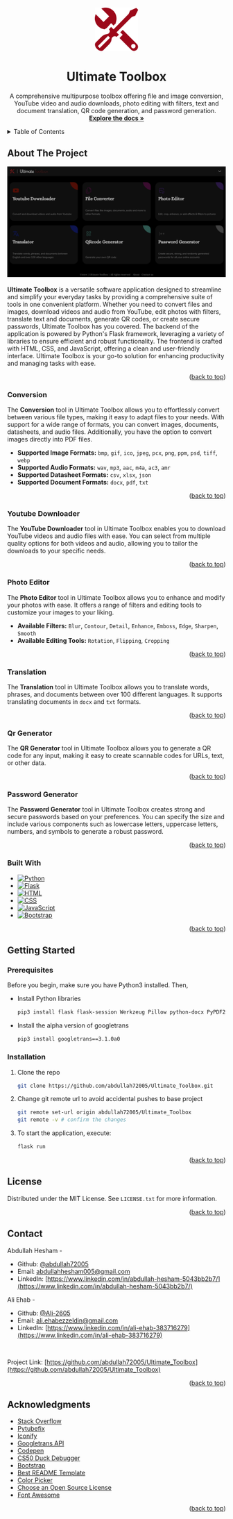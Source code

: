 <a id="readme-top"></a>
<!-- PROJECT LOGO -->
<div align="center">
  <a href="https://github.com/abdullah72005/Ultimate_Toolbox">
    <img src="static/imgs/iconpng.png" alt="Logo" width="100" height="100">
  </a>
<h1 align="center">Ultimate Toolbox</h1>
  <p align="center">
    A comprehensive multipurpose toolbox offering file and image conversion, YouTube video and audio downloads, photo editing with filters, text and document translation, QR code generation, and password generation.
    <br />
    <a href="https://github.com/abdullah72005/Ultimate_Toolbox"><strong>Explore the docs »</strong></a>
  </p>
</div>



<!-- TABLE OF CONTENTS -->
<details>
  <summary>Table of Contents</summary>
  <ol>
    <li>
      <a href="#about-the-project">About The Project</a>
      <ul>
        <li><a href="#conversion">Conversion</a></li>
        <li><a href="#youtube-downloader">Youtube Downloader</a></li>
        <li><a href="#photo-editor">Photo Editor</a></li>
        <li><a href="#translation">Translation</a></li>
        <li><a href="#qr-generator">Qr Generator</a></li>
        <li><a href="#password-generator">Password Generator</a></li>
        <li><a href="#built-with">Built With</a></li>
      </ul>
    </li>
    <li>
      <a href="#getting-started">Getting Started</a>
      <ul>
        <li><a href="#prerequisites">Prerequisites</a></li>
        <li><a href="#installation">Installation</a></li>
      </ul>
    </li>
    <li><a href="#license">License</a></li>
    <li><a href="#contact">Contact</a></li>
    <li><a href="#acknowledgments">Acknowledgments</a></li>
  </ol>
</details>



<!-- ABOUT THE PROJECT -->
## About The Project

![Ultimate Toolbox Index Page][Ultimate-Toobox-index]
<br>
<br>
**Ultimate Toolbox** is a versatile software application designed to streamline and simplify your everyday tasks by providing a comprehensive suite of tools in one convenient platform. Whether you need to convert files and images, download videos and audio from YouTube, edit photos with filters, translate text and documents, generate QR codes, or create secure passwords, Ultimate Toolbox has you covered. The backend of the application is powered by Python's Flask framework, leveraging a variety of libraries to ensure efficient and robust functionality. The frontend is crafted with HTML, CSS, and JavaScript, offering a clean and user-friendly interface. Ultimate Toolbox is your go-to solution for enhancing productivity and managing tasks with ease.

<p align="right">(<a href="#readme-top">back to top</a>)</p>


### Conversion

The **Conversion** tool in Ultimate Toolbox allows you to effortlessly convert between various file types, making it easy to adapt files to your needs. With support for a wide range of formats, you can convert images, documents, datasheets, and audio files. Additionally, you have the option to convert images directly into PDF files.

- **Supported Image Formats:** `bmp`, `gif`, `ico`, `jpeg`, `pcx`, `png`, `ppm`, `psd`, `tiff`, `webp`
- **Supported Audio Formats:** `wav`, `mp3`, `aac`, `m4a`, `ac3`, `amr`
- **Supported Datasheet Formats:** `csv`, `xlsx`, `json`
- **Supported Document Formats:** `docx`, `pdf`, `txt`


<p align="right">(<a href="#readme-top">back to top</a>)</p>


### Youtube Downloader

The **YouTube Downloader** tool in Ultimate Toolbox enables you to download YouTube videos and audio files with ease. You can select from multiple quality options for both videos and audio, allowing you to tailor the downloads to your specific needs.

<p align="right">(<a href="#readme-top">back to top</a>)</p>

### Photo Editor

The **Photo Editor** tool in Ultimate Toolbox allows you to enhance and modify your photos with ease. It offers a range of filters and editing tools to customize your images to your liking.

- **Available Filters:** `Blur`, `Contour`, `Detail`, `Enhance`, `Emboss`, `Edge`, `Sharpen`, `Smooth`
- **Available Editing Tools:** `Rotation`, `Flipping`, `Cropping`

<p align="right">(<a href="#readme-top">back to top</a>)</p>

### Translation

The **Translation** tool in Ultimate Toolbox allows you to translate words, phrases, and documents between over 100 different languages. It supports translating documents in `docx` and `txt` formats.

<p align="right">(<a href="#readme-top">back to top</a>)</p>

### Qr Generator

The **QR Generator** tool in Ultimate Toolbox allows you to generate a QR code for any input, making it easy to create scannable codes for URLs, text, or other data.

<p align="right">(<a href="#readme-top">back to top</a>)</p>

### Password Generator

The **Password Generator** tool in Ultimate Toolbox creates strong and secure passwords based on your preferences. You can specify the size and include various components such as lowercase letters, uppercase letters, numbers, and symbols to generate a robust password.

<p align="right">(<a href="#readme-top">back to top</a>)</p>

### Built With


* [![Python][Python-logo]][Python-url]
* [![Flask][Flask-logo]][Flask-url]
* [![HTML][HTML-logo]][HTML-url]
* [![CSS][CSS-logo]][CSS-url]
* [![JavaScript][JavaScript-logo]][JavaScript-url]
* [![Bootstrap][Bootstrap.com]][Bootstrap-url]

<p align="right">(<a href="#readme-top">back to top</a>)</p>



<!-- GETTING STARTED -->
## Getting Started



### Prerequisites

Before you begin, make sure you have Python3 installed. Then,
<br>

* Install Python libraries
  ```sh
  pip3 install flask flask-session Werkzeug Pillow python-docx PyPDF2 python-magic pydub pandas pyarrow openpyxl reportlab PyMuPDF pyqrcode pypng pytubefix googletrans
  ```

* Install the alpha version of googletrans
  ```sh
  pip3 install googletrans==3.1.0a0
  ```

### Installation

1. Clone the repo
   ```sh
   git clone https://github.com/abdullah72005/Ultimate_Toolbox.git
   ```
2. Change git remote url to avoid accidental pushes to base project
   ```sh
   git remote set-url origin abdullah72005/Ultimate_Toolbox
   git remote -v # confirm the changes
   ```
3. To start the application, execute:
   ```sh
   flask run
   ```

<p align="right">(<a href="#readme-top">back to top</a>)</p>


<!-- LICENSE -->
## License

Distributed under the MIT License. See `LICENSE.txt` for more information.

<p align="right">(<a href="#readme-top">back to top</a>)</p>

<!-- CONTACT -->
## Contact

Abdullah Hesham -
* Github: [@abdullah72005](https://github.com/abdullah72005) 
* Email: abdullahhesham005@gmail.com
* LinkedIn: [https://www.linkedin.com/in/abdullah-hesham-5043bb2b7/](https://www.linkedin.com/in/abdullah-hesham-5043bb2b7/) 

Ali Ehab -
* Github: [@Ali-2605](https://github.com/Ali-2605) 
* Email: ali.ehabezzeldin@gmail.com
* LinkedIn: [https://www.linkedin.com/in/ali-ehab-383716279](https://www.linkedin.com/in/ali-ehab-383716279) 

<br>

Project Link: [https://github.com/abdullah72005/Ultimate_Toolbox](https://github.com/abdullah72005/Ultimate_Toolbox)

<p align="right">(<a href="#readme-top">back to top</a>)</p>



<!-- ACKNOWLEDGMENTS -->
## Acknowledgments

* [Stack Overflow](https://stackoverflow.com/)
* [Pytubefix](https://github.com/JuanBindez/pytubefix)
* [Iconify](https://iconify.design/)
* [Googletrans API](https://py-googletrans.readthedocs.io/en/latest/)
* [Codepen](https://codepen.io/trending)
* [CS50 Duck Debugger](https://cs50.ai/chat)
* [Bootstrap](https://getbootstrap.com/)
* [Best README Template](https://github.com/othneildrew/Best-README-Template?tab=readme-ov-file#getting-started)
* [Color Picker](https://colorpicker.me/#ca12a9)
* [Choose an Open Source License](https://choosealicense.com)
* [Font Awesome](https://fontawesome.com)


<p align="right">(<a href="#readme-top">back to top</a>)</p>



<!-- MARKDOWN LINKS & IMAGES -->
<!-- https://www.markdownguide.org/basic-syntax/#reference-style-links -->
[Ultimate-Toobox-index]: static/imgs/indexSS.png
[Bootstrap.com]: https://img.shields.io/badge/Bootstrap-563D7C?style=for-the-badge&logo=bootstrap&logoColor=white
[Bootstrap-url]: https://getbootstrap.com
[Python-logo]: https://img.shields.io/badge/Python-3670A0?style=for-the-badge&logo=python&logoColor=white
[Python-url]: https://www.python.org/
[Flask-logo]: https://img.shields.io/badge/Flask-000000?style=for-the-badge&logo=flask&logoColor=white
[Flask-url]: https://flask.palletsprojects.com/
[CSS-logo]: https://img.shields.io/badge/CSS-1572B6?style=for-the-badge&logo=css3&logoColor=white
[CSS-url]: https://www.w3.org/Style/CSS/
[JavaScript-logo]: https://img.shields.io/badge/JavaScript-F7DF1C?style=for-the-badge&logo=javascript&logoColor=black
[JavaScript-url]: https://developer.mozilla.org/en-US/docs/Web/JavaScript
[HTML-logo]: https://img.shields.io/badge/HTML-E34F26?style=for-the-badge&logo=html5&logoColor=white
[HTML-url]: https://developer.mozilla.org/en-US/docs/Web/HTML
